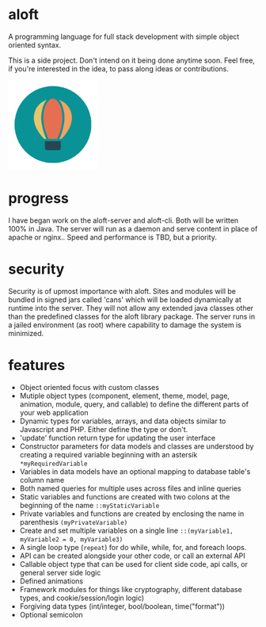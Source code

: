 # aloft

A programming language for full stack development with simple object oriented syntax.

This is a side project. Don't intend on it being done anytime soon. Feel free, if you're interested in the idea, to pass along ideas or contributions.

![icon](https://github.com/exopacket/aloft/blob/main/aloft_icon_sm.png)

# progress

I have began work on the aloft-server and aloft-cli. Both will be written 100% in Java. The server will run as a daemon and serve content in place of apache or nginx.. Speed and performance is TBD, but a priority.

# security

Security is of upmost importance with aloft. Sites and modules will be bundled in signed jars called 'cans' which will be loaded dynamically at runtime into the server. They will not allow any extended java classes other than the predefined classes for the aloft library package. The server runs in a jailed environment (as root) where capability to damage the system is minimized.  

# features

  - Object oriented focus with custom classes
  - Mutiple object types (component, element, theme, model, page, animation, module, query, and callable) to define the different parts of your web application
  - Dynamic types for variables, arrays, and data objects similar to Javascript and PHP. Either define the type or don't.
  - 'update' function return type for updating the user interface
  - Constructor parameters for data models and classes are understood by creating a required variable beginning with an astersik `*myRequiredVariable`
  - Variables in data models have an optional mapping to database table's column name
  - Both named queries for multiple uses across files and inline queries
  - Static variables and functions are created with two colons at the beginning of the name `::myStaticVariable`
  - Private variables and functions are created by enclosing the name in parenthesis `(myPrivateVariable)`
  - Create and set multiple variables on a single line `::(myVariable1, myVariable2 = 0, myVariable3)`
  - A single loop type (`repeat`) for do while, while, for, and foreach loops.
  - API can be created alongside your other code, or call an external API
  - Callable object type that can be used for client side code, api calls, or general server side logic
  - Defined animations
  - Framework modules for things like cryptography, different database types, and cookie/session/login logic)
  - Forgiving data types (int/integer, bool/boolean, time("format"))
  - Optional semicolon